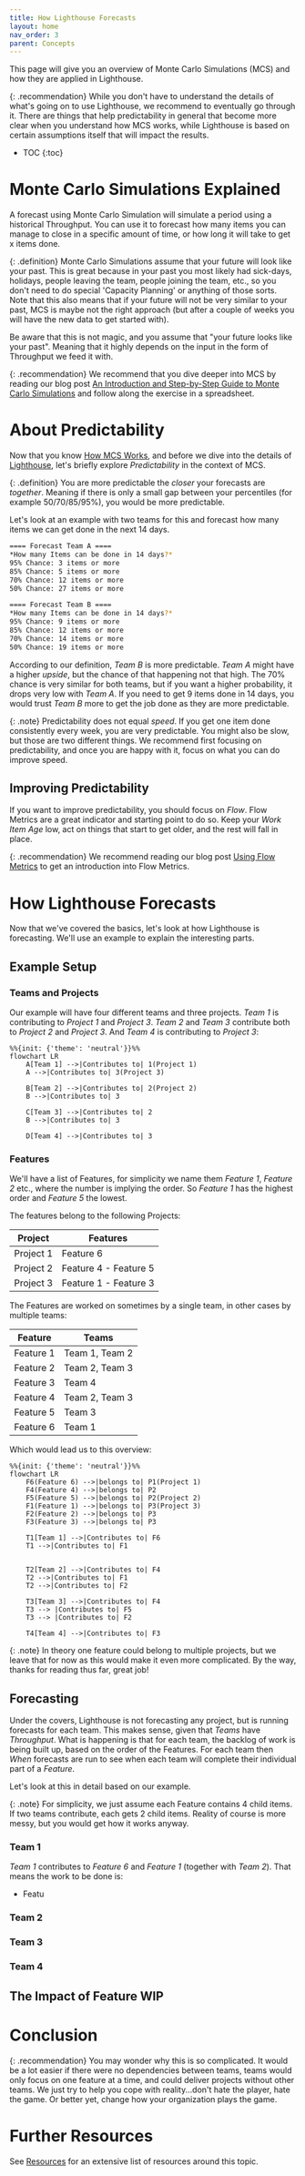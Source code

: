 ```yaml
---
title: How Lighthouse Forecasts
layout: home
nav_order: 3
parent: Concepts
---
```


This page will give you an overview of Monte Carlo Simulations (MCS) and how they are applied in Lighthouse.

{: .recommendation}
While you don't have to understand the details of what's going on to use Lighthouse, we recommend to eventually go through it. There are things that help predictability in general that become more clear when you understand how MCS works, while Lighthouse is based on certain assumptions itself that will impact the results.

- TOC
{:toc}

# Monte Carlo Simulations Explained
A forecast using Monte Carlo Simulation will simulate a period using a historical Throughput. You can use it to forecast how many items you can manage to close in a specific amount of time, or how long it will take to get x items done.  

{: .definition}
Monte Carlo Simulations assume that your future will look like your past. This is great because in your past you most likely had sick-days, holidays, people leaving the team, people joining the team, etc., so you don't need to do special 'Capacity Planning' or anything of those sorts.  
Note that this also means that if your future will not be very similar to your past, MCS is maybe not the right approach (but after a couple of weeks you will have the new data to get started with).

Be aware that this is not magic, and you assume that "your future looks like your past". Meaning that it highly depends on the input in the form of Throughput we feed it with.

{: .recommendation}
We recommend that you dive deeper into MCS by reading our blog post [An Introduction and Step-by-Step Guide to Monte Carlo Simulations](https://blog.letpeople.work/p/an-introduction-and-step-by-step-guide-to-monte-carlo-simulations) and follow along the exercise in a spreadsheet.

# About Predictability
Now that you know [How MCS Works](#monte-carlo-simulations-explained), and before we dive into the details of [Lighthouse](#how-lighthouse-forecasts), let's briefly explore *Predictability* in the context of MCS.

{: .definition}
You are more predictable the *closer* your forecasts are *together*. Meaning if there is only a small gap between your percentiles (for example 50/70/85/95%), you would be more predictable.

Let's look at an example with two teams for this and forecast how many items we can get done in the next 14 days.

```bash
==== Forecast Team A ====
*How many Items can be done in 14 days?*
95% Chance: 3 items or more
85% Chance: 5 items or more
70% Chance: 12 items or more
50% Chance: 27 items or more
```

```bash
==== Forecast Team B ====
*How many Items can be done in 14 days?*
95% Chance: 9 items or more
85% Chance: 12 items or more
70% Chance: 14 items or more
50% Chance: 19 items or more
```

According to our definition, *Team B* is more predictable. *Team A* might have a higher *upside*, but the chance of that happening not that high. The 70% chance is very similar for both teams, but if you want a higher probability, it drops very low with *Team A*. If you need to get 9 items done in 14 days, you would trust *Team B* more to get the job done as they are more predictable.

{: .note}
Predictability does not equal *speed*. If you get one item done consistently every week, you are very predictable. You might also be slow, but those are two different things. We recommend first focusing on predictability, and once you are happy with it, focus on what you can do improve speed.

## Improving Predictability
If you want to improve predictability, you should focus on *Flow*. Flow Metrics are a great indicator and starting point to do so. Keep your *Work Item Age* low, act on things that start to get older, and the rest will fall in place.

{: .recommendation}
We recommend reading our blog post [Using Flow Metrics](https://blog.letpeople.work/p/using-flow-metrics-from-feelings-to-facts) to get an introduction into Flow Metrics.

# How Lighthouse Forecasts
Now that we've covered the basics, let's look at how Lighthouse is forecasting. We'll use an example to explain the interesting parts.

## Example Setup
### Teams and Projects
Our example will have four different teams and three projects. *Team 1* is contributing to *Project 1* and *Project 3*. *Team 2* and *Team 3* contribute both to *Project 2* and *Project 3*. And *Team 4* is contributing to *Project 3*:

```mermaid
%%{init: {'theme': 'neutral'}}%%
flowchart LR
    A[Team 1] -->|Contributes to| 1(Project 1)
    A -->|Contributes to| 3(Project 3)

    B[Team 2] -->|Contributes to| 2(Project 2)
    B -->|Contributes to| 3
    
    C[Team 3] -->|Contributes to| 2
    B -->|Contributes to| 3

    D[Team 4] -->|Contributes to| 3
```

### Features
We'll have a list of Features, for simplicity we name them *Feature 1*, *Feature 2* etc., where the number is implying the order. So *Feature 1* has the highest order and *Feature 5* the lowest.

The features belong to the following Projects:  

| Project | Features |
|---------|----------|
| Project 1 | Feature 6 |
| Project 2 | Feature 4 - Feature 5 |
| Project 3 | Feature 1 - Feature 3 |

The Features are worked on sometimes by a single team, in other cases by multiple teams:  

| Feature | Teams |
|---------|---------|
| Feature 1 | Team 1, Team 2 |
| Feature 2 | Team 2, Team 3 |
| Feature 3 | Team 4 |
| Feature 4 | Team 2, Team 3 |
| Feature 5 | Team 3 |
| Feature 6 | Team 1 |

Which would lead us to this overview:

```mermaid
%%{init: {'theme': 'neutral'}}%%
flowchart LR
    F6(Feature 6) -->|belongs to| P1(Project 1)
    F4(Feature 4) -->|belongs to| P2
    F5(Feature 5) -->|belongs to| P2(Project 2)
    F1(Feature 1) -->|belongs to| P3(Project 3)
    F2(Feature 2) -->|belongs to| P3
    F3(Feature 3) -->|belongs to| P3

    T1[Team 1] -->|Contributes to| F6
    T1 -->|Contributes to| F1
    

    T2[Team 2] -->|Contributes to| F4
    T2 -->|Contributes to| F1   
    T2 -->|Contributes to| F2

    T3[Team 3] -->|Contributes to| F4
    T3 --> |Contributes to| F5
    T3 --> |Contributes to| F2

    T4[Team 4] -->|Contributes to| F3
```

{: .note}
In theory one feature could belong to multiple projects, but we leave that for now as this would make it even more complicated. By the way, thanks for reading thus far, great job!

## Forecasting
Under the covers, Lighthouse is not forecasting any project, but is running forecasts for each team. This makes sense, given that *Teams* have *Throughput*. What is happening is that for each team, the backlog of work is being built up, based on the order of the Features. For each team then *When* forecasts are run to see when each team will complete their individual part of a *Feature*.

Let's look at this in detail based on our example.

{: .note}
For simplicity, we just assume each Feature contains 4 child items. If two teams contribute, each gets 2 child items. Reality of course is more messy, but you would get how it works anyway.

### Team 1
*Team 1* contributes to *Feature 6* and *Feature 1* (together with *Team 2*). That means the work to be done is:
- Featu

### Team 2

### Team 3

### Team 4

## The Impact of Feature WIP


# Conclusion

{: .recommendation}
You may wonder why this is so complicated. It would be a lot easier if there were no dependencies between teams, teams would only focus on one feature at a time, and could deliver projects without other teams. We just try to help you cope with reality...don't hate the player, hate the game. Or better yet, change how your organization plays the game.

# Further Resources
See [Resources](../resources/resources.html) for an extensive list of resources around this topic.